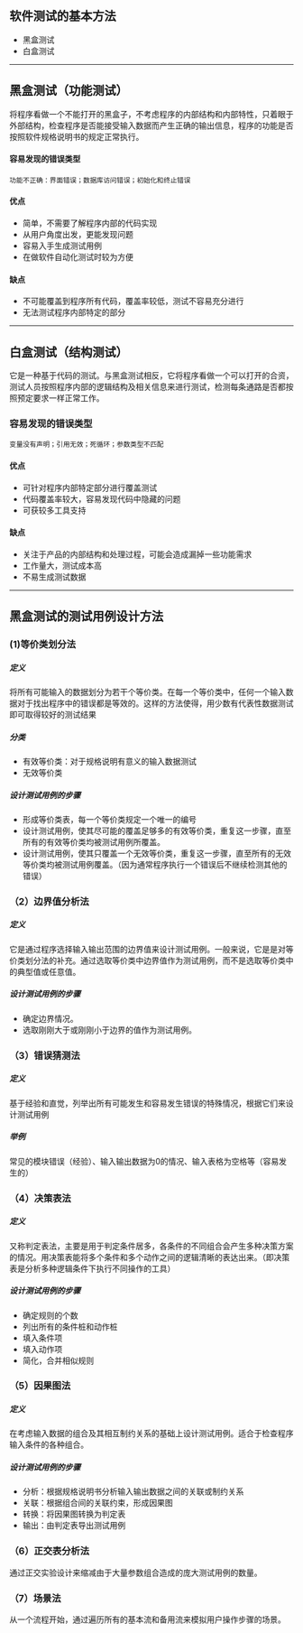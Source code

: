 ## 软件测试的基本方法
+ 黑盒测试
+ 白盒测试
------
## 黑盒测试（功能测试）
将程序看做一个不能打开的黑盒子，不考虑程序的内部结构和内部特性，只着眼于外部结构，检查程序是否能接受输入数据而产生正确的输出信息，程序的功能是否按照软件规格说明书的规定正常执行。

#### 容易发现的错误类型

    功能不正确：界面错误；数据库访问错误；初始化和终止错误


#### 优点
+ 简单，不需要了解程序内部的代码实现
+ 从用户角度出发，更能发现问题
+ 容易入手生成测试用例
+ 在做软件自动化测试时较为方便
#### 缺点
+ 不可能覆盖到程序所有代码，覆盖率较低，测试不容易充分进行
+ 无法测试程序内部特定的部分

***

## 白盒测试（结构测试）
它是一种基于代码的测试。与黑盒测试相反，它将程序看做一个可以打开的合资，测试人员按照程序内部的逻辑结构及相关信息来进行测试，检测每条通路是否都按照预定要求一样正常工作。
### 容易发现的错误类型

    变量没有声明；引用无效；死循环；参数类型不匹配

#### 优点
+ 可针对程序内部特定部分进行覆盖测试
+ 代码覆盖率较大，容易发现代码中隐藏的问题
+ 可获较多工具支持
#### 缺点
+ 关注于产品的内部结构和处理过程，可能会造成漏掉一些功能需求
+ 工作量大，测试成本高
+ 不易生成测试数据
****

## 黑盒测试的测试用例设计方法
### (1)等价类划分法
##### 定义
将所有可能输入的数据划分为若干个等价类。在每一个等价类中，任何一个输入数据对于找出程序中的错误都是等效的。这样的方法使得，用少数有代表性数据测试即可取得较好的测试结果
##### 分类
+ 有效等价类：对于规格说明有意义的输入数据测试
+ 无效等价类
##### 设计测试用例的步骤
+ 形成等价类表，每一个等价类规定一个唯一的编号
+ 设计测试用例，使其尽可能的覆盖足够多的有效等价类，重复这一步骤，直至所有的有效等价类均被测试用例所覆盖。
+ 设计测试用例，使其只覆盖一个无效等价类，重复这一步骤，直至所有的无效等价类均被测试用例覆盖。（因为通常程序执行一个错误后不继续检测其他的错误）
### （2）边界值分析法
##### 定义
它是通过程序选择输入输出范围的边界值来设计测试用例。一般来说，它是是对等价类划分法的补充。通过选取等价类中边界值作为测试用例，而不是选取等价类中的典型值或任意值。
##### 设计测试用例的步骤
+ 确定边界情况。
+ 选取刚刚大于或刚刚小于边界的值作为测试用例。
### （3）错误猜测法
##### 定义
基于经验和直觉，列举出所有可能发生和容易发生错误的特殊情况，根据它们来设计测试用例
##### 举例
常见的模块错误（经验）、输入输出数据为0的情况、输入表格为空格等（容易发生的）
### （4）决策表法
##### 定义
又称判定表法，主要是用于判定条件居多，各条件的不同组合会产生多种决策方案的情况。用决策表能将多个条件和多个动作之间的逻辑清晰的表达出来。（即决策表是分析多种逻辑条件下执行不同操作的工具）
##### 设计测试用例的步骤
+ 确定规则的个数
+ 列出所有的条件桩和动作桩
+ 填入条件项
+ 填入动作项
+ 简化，合并相似规则
### （5）因果图法
##### 定义
在考虑输入数据的组合及其相互制约关系的基础上设计测试用例。适合于检查程序输入条件的各种组合。
##### 设计测试用例的步骤
+ 分析：根据规格说明书分析输入输出数据之间的关联或制约关系
+ 关联：根据组合间的关联约束，形成因果图
+ 转换：将因果图转换为判定表
+ 输出：由判定表导出测试用例
### （6）正交表分析法
通过正交实验设计来缩减由于大量参数组合造成的庞大测试用例的数量。
### （7）场景法
从一个流程开始，通过遍历所有的基本流和备用流来模拟用户操作步骤的场景。